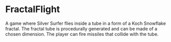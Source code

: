 # FractalFlight
A game where Silver Surfer flies inside a tube in a form of a Koch Snowflake fractal. The fractal tube is procedurally generated and can be made of a chosen dimension. The player can fire missiles that collide with the tube.
